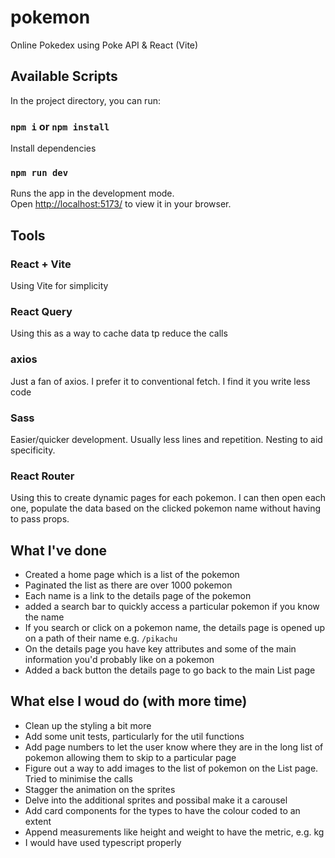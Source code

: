 # pokemon
Online Pokedex using Poke API &amp; React (Vite)


## Available Scripts

In the project directory, you can run:

### `npm i` or `npm install`
Install dependencies

### `npm run dev`

Runs the app in the development mode.\
Open [http://localhost:5173/](http://localhost:5173/) to view it in your browser.

## Tools

### React + Vite
Using Vite for simplicity

### React Query
Using this as a way to cache data tp reduce the calls

### axios
Just a fan of axios. I prefer it to conventional fetch. I find it you write less code

### Sass
Easier/quicker development. Usually less lines and repetition. Nesting to aid specificity.

### React Router
Using this to create dynamic pages for each pokemon. I can then open each one, populate the data based on the clicked pokemon name without having to pass props.


## What I've done
* Created a home page which is a list of the pokemon
* Paginated the list as there are over 1000 pokemon
* Each name is a link to the details page of the pokemon
* added a search bar to quickly access a particular pokemon if you know the name
* If you search or click on a pokemon name, the details page is opened up on a path of their name e.g. `/pikachu`
* On the details page you have key attributes and some of the main information you'd probably like on a pokemon
* Added a back button the details page to go back to the main List page

## What else I woud do (with more time)
* Clean up the styling a bit more
* Add some unit tests, particularly for the util functions
* Add page numbers to let the user know where they are in the long list of pokemon allowing them to skip to a particular page
* Figure out a way to add images to the list of pokemon on the List page. Tried to minimise the calls
* Stagger the animation on the sprites
* Delve into the additional sprites and possibal make it a carousel
* Add card components for the types to have the colour coded to an extent
* Append measurements like height and weight to have the metric, e.g. kg
* I would have used typescript properly
